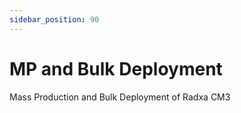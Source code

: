 ```yaml
---
sidebar_position: 90
---
```


# MP and Bulk Deployment

Mass Production and Bulk Deployment of Radxa CM3

<!-- <DocCardList /> -->
